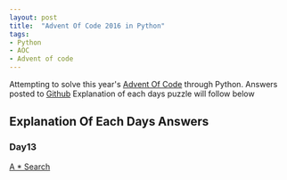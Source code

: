 ```yaml
---
layout: post
title:  "Advent Of Code 2016 in Python"
tags:
- Python
- AOC
- Advent of code
---
```


Attempting to solve this year's [Advent Of Code](http://adventofcode.com/) through Python.
Answers posted to [Github](https://github.com/karlobrien/AdventOfCode2016)
Explanation of each days puzzle will follow below

<!-- more -->

## Explanation Of Each Days Answers

### Day13
[A * Search](http://gettingsharper.de/2016/12/23/advent-with-a-star/)
